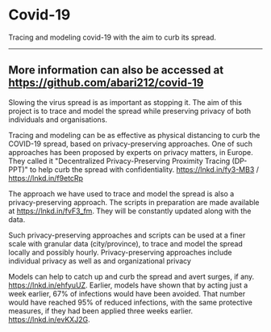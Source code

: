 # Covid-19
Tracing and modeling covid-19 with the aim to curb its spread.

---------------
More information can also be accessed at https://github.com/abari212/covid-19
---------------
Slowing the virus spread is as important as stopping it. The aim of this project is to trace and model the spread while preserving privacy of both individuals and organisations.

Tracing and modeling can be as effective as physical distancing to curb the COVID-19 spread, based on privacy-preserving approaches. One of such approaches has been proposed by experts on privacy matters, in Europe. They called it "Decentralized Privacy-Preserving Proximity Tracing (DP-PPT)" to help curb the spread with confidentiality. https://lnkd.in/fy3-MB3 / https://lnkd.in/f9etcRp

The approach we have used to trace and model the spread is also a privacy-preserving approach. The scripts in preparation are made available at https://lnkd.in/fvF3_fm. They will be constantly updated along with the data.

Such privacy-preserving approaches and scripts can be used at a finer scale with granular data (city/province), to trace and model the spread locally and possibly hourly. Privacy-preserving approaches include individual privacy as well as and organizational privacy

Models can help to catch up and curb the spread and avert surges, if any. https://lnkd.in/ehfyuUZ. Earlier, models have shown that by acting just a week earlier, 67% of infections would have been avoided. That number would have reached 95% of reduced infections, with the same protective measures, if they had been applied three weeks earlier. https://lnkd.in/evKXJ2G. 


